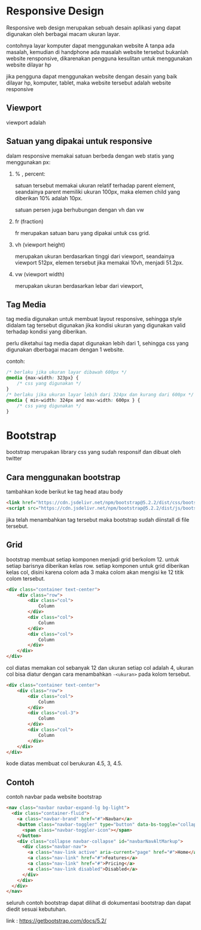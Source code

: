 # Responsive Design
Responsive web design merupakan sebuah desain aplikasi yang dapat digunakan oleh berbagai macam ukuran layar.

contohnya layar komputer dapat menggunakan website A tanpa ada masalah, kemudian di handphone ada masalah website tersebut bukanlah website rensponsive, dikarenakan pengguna kesulitan untuk menggunakan website dilayar hp

jika pengguna dapat menggunakan website dengan desain yang baik dilayar hp, komputer, tablet, maka website tersebut adalah website responsive

## Viewport
viewport adalah

## Satuan yang dipakai untuk responsive
dalam responsive memakai satuan berbeda dengan web statis yang menggunakan px:
1. % , percent:
    
    satuan tersebut memakai ukuran relatif terhadap parent element, seandainya parent memiliki ukuran 100px, maka elemen child yang diberikan 10% adalah 10px.

    satuan persen juga berhubungan dengan vh dan vw
2. fr (fraction)
    
    fr merupakan satuan baru yang dipakai untuk css grid.
3. vh (viewport height)

    merupakan ukuran berdasarkan tinggi dari viewport, seandainya viewport 512px, elemen tersebut jika memakai 10vh, menjadi 51.2px.
4. vw (viewport width)

    merupakan ukuran berdasarkan lebar dari viewport, 


## Tag Media
tag media digunakan untuk membuat layout responsive, sehingga style didalam tag tersebut digunakan jika kondisi ukuran yang  digunakan valid terhadap kondisi yang diberikan. 

perlu diketahui tag media dapat digunakan lebih dari 1, sehingga css yang digunakan dberbagai macam dengan 1 website.

contoh:
```css
/* berlaku jika ukuran layar dibawah 600px */
@media {max-width: 323px} {
    /* css yang digunakan */
}
/* berlaku jika ukuran layar lebih dari 324px dan kurang dari 600px */
@media { min-width: 324px and max-width: 600px } {
    /* css yang digunakan */
}
```
# Bootstrap
bootstrap merupakan library css yang sudah responsif dan dibuat oleh twitter

## Cara menggunakan bootstrap
tambahkan kode berikut ke tag head atau body
```html
<link href="https://cdn.jsdelivr.net/npm/bootstrap@5.2.2/dist/css/bootstrap.min.css" rel="stylesheet" integrity="sha384-Zenh87qX5JnK2Jl0vWa8Ck2rdkQ2Bzep5IDxbcnCeuOxjzrPF/et3URy9Bv1WTRi" crossorigin="anonymous">
<script src="https://cdn.jsdelivr.net/npm/bootstrap@5.2.2/dist/js/bootstrap.bundle.min.js" integrity="sha384-OERcA2EqjJCMA+/3y+gxIOqMEjwtxJY7qPCqsdltbNJuaOe923+mo//f6V8Qbsw3" crossorigin="anonymous"></script>
```
jika telah menambahkan tag tersebut maka bootstrap sudah diinstall di file tersebut.
## Grid
bootstrap membuat setiap komponen menjadi grid berkolom 12. untuk setiap barisnya diberikan kelas row. setiap komponen untuk grid diberikan kelas col, disini karena colom ada 3 maka colom akan mengisi ke 12 titik colom tersebut. 

```html
<div class="container text-center">
    <div class="row">
        <div class="col">
            Column
        </div>
        <div class="col">
            Column
        </div>
        <div class="col">
            Column
        </div>
    </div>
</div>
```

col diatas memakan col sebanyak 12 dan ukuran setiap col adalah 4, ukuran col bisa diatur dengan cara menambahkan `-<ukuran>` pada kolom tersebut.
```html
<div class="container text-center">
    <div class="row">
        <div class="col">
            Column
        </div>
        <div class="col-3">
            Column
        </div>
        <div class="col">
            Column
        </div>
    </div>
</div>
```
kode diatas membuat col berukuran 4.5, 3, 4.5.
## Contoh
contoh navbar pada website bootstrap

```html
<nav class="navbar navbar-expand-lg bg-light">
  <div class="container-fluid">
    <a class="navbar-brand" href="#">Navbar</a>
    <button class="navbar-toggler" type="button" data-bs-toggle="collapse" data-bs-target="#navbarNavAltMarkup" aria-controls="navbarNavAltMarkup" aria-expanded="false" aria-label="Toggle navigation">
      <span class="navbar-toggler-icon"></span>
    </button>
    <div class="collapse navbar-collapse" id="navbarNavAltMarkup">
      <div class="navbar-nav">
        <a class="nav-link active" aria-current="page" href="#">Home</a>
        <a class="nav-link" href="#">Features</a>
        <a class="nav-link" href="#">Pricing</a>
        <a class="nav-link disabled">Disabled</a>
      </div>
    </div>
  </div>
</nav>
```
seluruh contoh bootstrap dapat dilihat di dokumentasi bootstrap dan dapat diedit sesuai kebutuhan.

link : https://getbootstrap.com/docs/5.2/